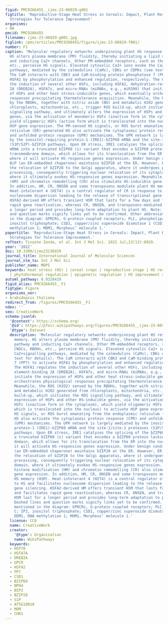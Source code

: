 ```yaml
---
figid: PMC9266455__ijms-23-06929-g001
figtitle: 'Reproductive-Stage Heat Stress in Cereals: Impact, Plant Responses and
  Strategies for Tolerance Improvement'
organisms:
- NA
pmcid: PMC9266455
filename: ijms-23-06929-g001.jpg
figlink: /pmc/articles/PMC9266455/figure/ijms-23-06929-f001/
number: F1
caption: 'Molecular regulatory networks underpinning plant HS response and HS memory.
  HS alters plasma membrane (PM) fluidity, thereby initiating a lipid signalling pathway
  and inducting Ca2+ channels. Other PM-embedded receptors, such as the CNGCs, RBOHs,
  etc., perceive HS signals. Elevated cytosolic Ca2+ ions evoke the Ca2+signalling
  pathways, mediated by the calmodulins (CaMs), CBKs or CDPKs (see text for details).
  The CaM interacts with CBK3 and CaM-binding protein phosphatase 7 (PP7) to activate
  HSFA1 by phosphorylation and enhanced regulation, respectively. The HSFA1 regulates
  the induction of several other HSFs, including HSFA2, dehydration-responsive element-binding
  2A (DREB2A), HSFA7s, and micro-RNAs (miRNAs, e.g., miR398) that initiate the expression
  of HSPs and other heat stress-inducible genes, which eventually orchestrates physiological
  responses precipitating thermotolerance acquisition. Meanwhile, the ROS (H2O2) sensed
  by the RBOHs, together with nitric oxide (NO) and metabolic H202 generated from
  chloroplasts, mitochondria, etc., trigger ROS build-up, which initiates the ROS
  signalling pathway, and ultimately alters the expression of HSPs and other HS-inducible
  genes, via the activation of monomeric HSFs (inactive form in the cytoplasm), which
  yield oligomeric HSFs (active form which is translocated into the nucleus) to activate
  HSP gene expression. The PM-sensed HS signals, or ROS burst emanating from the endoplasmic
  reticulum (ER)-generated HS also activate the cytoplasmic protein response (CPR)
  and unfolded protein response (UPR) mechanisms. The UPR network is largely mediated
  by the inositol-requiring protein-1 (IRE1)-bZIP60 mRNA and the site-1/site-2 proteases
  (S1P/S2P)-bZIP28 pathways. Upon ER stress, IRE1 catalyzes the splicing of the bZIP60
  mRNA into a truncated bZIP60 (s) variant that encodes a bZIP60 protein lacking a
  transmembrane domain, which allows for its translocation from the ER into the nucleus,
  where it will activate HS-responsive genes expression. Under benign conditions,
  BiP (an ER-embedded chaperone) maintains bZIP28 at the ER. However, ER stress causes
  the relocation of bZIP28 to the Golgi apparatus, where it undergoes proteolytic
  processing, consequently triggering nuclear relocation of its cytoplasm-facing domain,
  where it ultimately evokes HS-responsive genes expression. Meanwhile, histone modification
  (HM) and chromatin remodelling (CR) also stimulate HS-inducible gene expression.
  In addition, HM, CR, ONSEN and some transposons modulate plant HS memory (HSM).
  Heat-intolerant 4 (HIT4) is a central regulator of CR in response to HS and facilitates
  nucleosome dispersion leading to the release of transcriptional gene silencing.
  HSFA2-derived HM offers transient HSM that lasts for a few days and facilitates
  rapid gene reactivation, whereas CR, ONSEN, and transposons-mediated HSM last for
  a longer period and provides long-term adaptation to plant HS. Note: Dashed lines
  and question marks signify links yet to be confirmed. Other abbreviations mentioned
  in the diagram: GPRCRs, G-protein coupled receptors; PLC, phospholipase C; IP3,
  inositol triphosphate; CSD1, copper/zinc superoxide dismutase 1 (CSD1); DDM1, DNA
  methylation 1; MOM1, Morpheus’ molecule 1.'
papertitle: 'Reproductive-Stage Heat Stress in Cereals: Impact, Plant Responses and
  Strategies for Tolerance Improvement.'
reftext: Tinashe Zenda, et al. Int J Mol Sci. 2022 Jul;23(13):6929.
year: '2022'
doi: 10.3390/ijms23136929
journal_title: International Journal of Molecular Sciences
journal_nlm_ta: Int J Mol Sci
publisher_name: MDPI
keywords: heat stress (HS) | cereal crops | reproductive stage | HS response mechanisms
  | phytohormonal regulation | epigenetic regulation | HS improvement strategies
automl_pathway: 0.9328419
figid_alias: PMC9266455__F1
figtype: Figure
organisms_ner:
- Arabidopsis thaliana
redirect_from: /figures/PMC9266455__F1
ndex: ''
seo: CreativeWork
schema-jsonld:
  '@context': https://schema.org/
  '@id': https://pfocr.wikipathways.org/figures/PMC9266455__ijms-23-06929-g001.html
  '@type': Dataset
  description: 'Molecular regulatory networks underpinning plant HS response and HS
    memory. HS alters plasma membrane (PM) fluidity, thereby initiating a lipid signalling
    pathway and inducting Ca2+ channels. Other PM-embedded receptors, such as the
    CNGCs, RBOHs, etc., perceive HS signals. Elevated cytosolic Ca2+ ions evoke the
    Ca2+signalling pathways, mediated by the calmodulins (CaMs), CBKs or CDPKs (see
    text for details). The CaM interacts with CBK3 and CaM-binding protein phosphatase
    7 (PP7) to activate HSFA1 by phosphorylation and enhanced regulation, respectively.
    The HSFA1 regulates the induction of several other HSFs, including HSFA2, dehydration-responsive
    element-binding 2A (DREB2A), HSFA7s, and micro-RNAs (miRNAs, e.g., miR398) that
    initiate the expression of HSPs and other heat stress-inducible genes, which eventually
    orchestrates physiological responses precipitating thermotolerance acquisition.
    Meanwhile, the ROS (H2O2) sensed by the RBOHs, together with nitric oxide (NO)
    and metabolic H202 generated from chloroplasts, mitochondria, etc., trigger ROS
    build-up, which initiates the ROS signalling pathway, and ultimately alters the
    expression of HSPs and other HS-inducible genes, via the activation of monomeric
    HSFs (inactive form in the cytoplasm), which yield oligomeric HSFs (active form
    which is translocated into the nucleus) to activate HSP gene expression. The PM-sensed
    HS signals, or ROS burst emanating from the endoplasmic reticulum (ER)-generated
    HS also activate the cytoplasmic protein response (CPR) and unfolded protein response
    (UPR) mechanisms. The UPR network is largely mediated by the inositol-requiring
    protein-1 (IRE1)-bZIP60 mRNA and the site-1/site-2 proteases (S1P/S2P)-bZIP28
    pathways. Upon ER stress, IRE1 catalyzes the splicing of the bZIP60 mRNA into
    a truncated bZIP60 (s) variant that encodes a bZIP60 protein lacking a transmembrane
    domain, which allows for its translocation from the ER into the nucleus, where
    it will activate HS-responsive genes expression. Under benign conditions, BiP
    (an ER-embedded chaperone) maintains bZIP28 at the ER. However, ER stress causes
    the relocation of bZIP28 to the Golgi apparatus, where it undergoes proteolytic
    processing, consequently triggering nuclear relocation of its cytoplasm-facing
    domain, where it ultimately evokes HS-responsive genes expression. Meanwhile,
    histone modification (HM) and chromatin remodelling (CR) also stimulate HS-inducible
    gene expression. In addition, HM, CR, ONSEN and some transposons modulate plant
    HS memory (HSM). Heat-intolerant 4 (HIT4) is a central regulator of CR in response
    to HS and facilitates nucleosome dispersion leading to the release of transcriptional
    gene silencing. HSFA2-derived HM offers transient HSM that lasts for a few days
    and facilitates rapid gene reactivation, whereas CR, ONSEN, and transposons-mediated
    HSM last for a longer period and provides long-term adaptation to plant HS. Note:
    Dashed lines and question marks signify links yet to be confirmed. Other abbreviations
    mentioned in the diagram: GPRCRs, G-protein coupled receptors; PLC, phospholipase
    C; IP3, inositol triphosphate; CSD1, copper/zinc superoxide dismutase 1 (CSD1);
    DDM1, DNA methylation 1; MOM1, Morpheus’ molecule 1.'
  license: CC0
  name: CreativeWork
  creator:
    '@type': Organization
    name: WikiPathways
  keywords:
  - HSP70
  - HSFA7A
  - DREB2A
  - GPCR
  - HSFA2
  - PP7
  - CSD1
  - BZIP60
  - NPH4
  - BIP2
  - BZIP28
  - S1P
  - AT5G10010
  - MOM
  - CHR1
---
```

